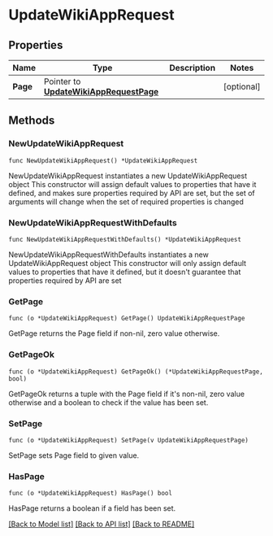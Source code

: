 # UpdateWikiAppRequest

## Properties

Name | Type | Description | Notes
------------ | ------------- | ------------- | -------------
**Page** | Pointer to [**UpdateWikiAppRequestPage**](UpdateWikiAppRequestPage.md) |  | [optional] 

## Methods

### NewUpdateWikiAppRequest

`func NewUpdateWikiAppRequest() *UpdateWikiAppRequest`

NewUpdateWikiAppRequest instantiates a new UpdateWikiAppRequest object
This constructor will assign default values to properties that have it defined,
and makes sure properties required by API are set, but the set of arguments
will change when the set of required properties is changed

### NewUpdateWikiAppRequestWithDefaults

`func NewUpdateWikiAppRequestWithDefaults() *UpdateWikiAppRequest`

NewUpdateWikiAppRequestWithDefaults instantiates a new UpdateWikiAppRequest object
This constructor will only assign default values to properties that have it defined,
but it doesn't guarantee that properties required by API are set

### GetPage

`func (o *UpdateWikiAppRequest) GetPage() UpdateWikiAppRequestPage`

GetPage returns the Page field if non-nil, zero value otherwise.

### GetPageOk

`func (o *UpdateWikiAppRequest) GetPageOk() (*UpdateWikiAppRequestPage, bool)`

GetPageOk returns a tuple with the Page field if it's non-nil, zero value otherwise
and a boolean to check if the value has been set.

### SetPage

`func (o *UpdateWikiAppRequest) SetPage(v UpdateWikiAppRequestPage)`

SetPage sets Page field to given value.

### HasPage

`func (o *UpdateWikiAppRequest) HasPage() bool`

HasPage returns a boolean if a field has been set.


[[Back to Model list]](../README.md#documentation-for-models) [[Back to API list]](../README.md#documentation-for-api-endpoints) [[Back to README]](../README.md)


